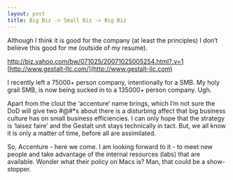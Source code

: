 ```yaml
---
layout: post
title: Big Biz -> Small Biz -> Big Biz
---
```


Although I think it is good for the company (at least the principles) I
don’t believe this good for me (outside of my resume).

<http://biz.yahoo.com/bw/071025/20071025005254.html?.v=1>  
[http://www.gestalt-llc.com/](http://www.gestalt-llc.com)

I recently left a 75000+ person company, intentionally for a SMB. My
holy grail SMB, is now being sucked in to a 135000+ person company. Ugh.

Apart from the clout the ‘accenture’ name brings, which I’m not sure the
DoD will give two \#@\#\*s about there is a disturbing affect that big
business culture has on small business efficiencies. I can only hope
that the strategy is ‘laisez faire’ and the Gestalt unit stays
technically in tact. But, we all know it is only a matter of time,
before all are assimilated.

So, Accenture - here we come. I am looking forward to it - to meet new
people and take advantage of the internal resources (labs) that are
available. Wonder what their policy on Macs is? Man, that could be a
show-stopper.
